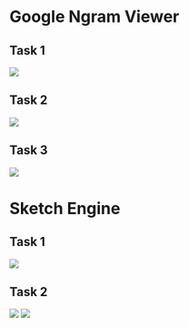 # Google Ngram Viewer
## Task 1
![](https://pp.userapi.com/c846122/v846122190/107ee/j8y3sw7vTwI.jpg)
## Task 2
![](https://sun1-11.userapi.com/c840738/v840738542/6d310/WGnSSc5lCMA.jpg)
## Task 3
![](https://sun1-15.userapi.com/c840738/v840738542/6d328/nI1MweKWMVQ.jpg)
# Sketch Engine
## Task 1
![](https://sun9-5.userapi.com/c840738/v840738175/6a837/Gu8QIVn33k8.jpg)
## Task 2
![](https://sun9-5.userapi.com/c840738/v840738175/6a845/1lw4GXzM5uw.jpg)
![](https://sun1-1.userapi.com/c840738/v840738175/6a84c/o5isOuJiP34.jpg)
